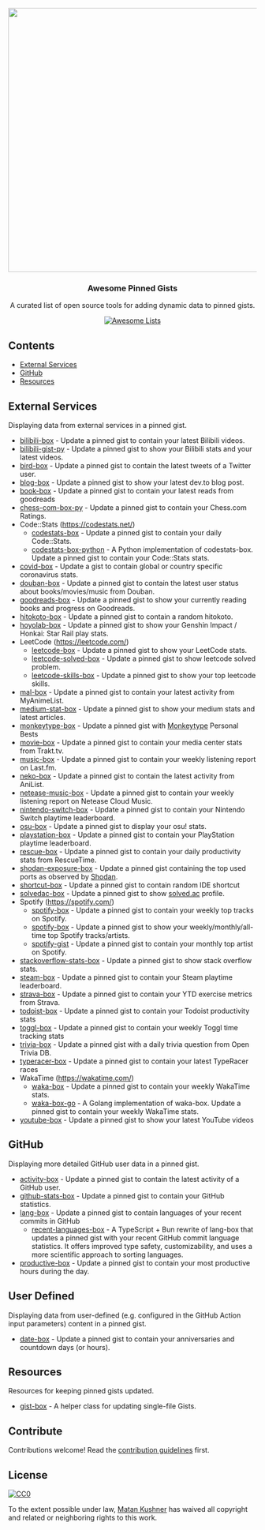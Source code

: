 <p align="center">
  <img src="https://user-images.githubusercontent.com/4658208/57482610-14f64480-7273-11e9-862e-80d9fe332311.png" width="535">
  <h3 align="center">Awesome Pinned Gists</h3>
  <p align="center">A curated list of open source tools for adding dynamic data to pinned gists.<p>
  <p align="center">
    <a href="https://awesome.re"><img src="https://awesome.re/badge.svg" alt="Awesome Lists"></a>
  </p>
</p>

## Contents

- [External Services](#external-services)
- [GitHub](#github)
- [Resources](#resources)

## External Services

Displaying data from external services in a pinned gist.

- [bilibili-box](https://github.com/KeJunMao/bilibili-box) - Update a pinned gist to contain your latest Bilibili videos.
- [bilibili-gist-py](https://github.com/luyanci/bilibili-gist-py) - Update a pinned gist to show your Bilibili stats and your latest videos.
- [bird-box](https://github.com/matchai/bird-box) - Update a pinned gist to contain the latest tweets of a Twitter user.
- [blog-box](https://github.com/Aveek-Saha/blog-box) - Update a pinned gist to show your latest dev.to blog post.
- [book-box](https://github.com/amorriscode/book-box) - Update a pinned gist to contain your latest reads from goodreads
- [chess-com-box-py](https://github.com/sciencepal/chess-com-box-py) - Update a pinned gist to contain your Chess.com Ratings.
- Code::Stats (https://codestats.net/)
    - [codestats-box](https://github.com/Ancientwood/codestats-box) - Update a pinned gist to contain your daily Code::Stats.
    - [codestats-box-python](https://github.com/aksh1618/codestats-box-python) - A Python implementation of codestats-box. Update a pinned gist to contain your Code::Stats stats.
- [covid-box](https://github.com/puf17640/covid-box) - Update a gist to contain global or country specific coronavirus stats.
- [douban-box](https://github.com/CodeDaraW/douban-box) - Update a pinned gist to contain the latest user status about books/movies/music from Douban.
- [goodreads-box](https://github.com/mdluo/goodreads-box) - Update a pinned gist to show your currently reading books and progress on Goodreads.
- [hitokoto-box](https://github.com/greenhandatsjtu/hitokoto-box) - Update a pinned gist to contain a random hitokoto.
- [hoyolab-box](https://github.com/yangchang-n/HoYoLab-box) - Update a pinned gist to show your Genshin Impact / Honkai: Star Rail play stats.
- LeetCode (https://leetcode.com/)
    - [leetcode-box](https://github.com/puiiyuen/leetcode-box) - Update a pinned gist to show your LeetCode stats.
    - [leetcode-solved-box](https://github.com/Pudding124/leetcode-solved-box) - Update a pinned gist to show leetcode solved problem.
    - [leetcode-skills-box](https://github.com/tbeachill/leetcode-skills-box) - Update a pinned gist to show your top leetcode skills.
- [mal-box](https://github.com/jckli/mal-box) - Update a pinned gist to contain your latest activity from MyAnimeList.
- [medium-stat-box](https://github.com/kylemocode/medium-stat-box) - Update a pinned gist to show your medium stats and latest articles.
- [monkeytype-box](https://github.com/artemnovichkov/monkeytype-box) - Update a pinned gist with [Monkeytype](https://monkeytype.com) Personal Bests
- [movie-box](https://github.com/LuisAlejandro/movie-box) - Update a pinned gist to contain your media center stats from Trakt.tv.
- [music-box](https://github.com/jacc/music-box) - Update a pinned gist to contain your weekly listening report on Last.fm.
- [neko-box](https://github.com/RangerDigital/neko-box) - Update a pinned gist to contain the latest activity from AniList.
- [netease-music-box](https://github.com/Leecason/netease-music-box) - Update a pinned gist to contain your weekly listening report on Netease Cloud Music.
- [nintendo-switch-box](https://github.com/Swilder-M/nintendo-switch-box) - Update a pinned gist to contain your Nintendo Switch playtime leaderboard.
- [osu-box](https://github.com/AiverAiva/osu-box) - Update a pinned gist to display your osu! stats.
- [playstation-box](https://github.com/Swilder-M/playstation-box) - Update a pinned gist to contain your PlayStation playtime leaderboard.
- [rescue-box](https://github.com/joshghent/rescue-box) - Update a pinned gist to contain your daily productivity stats from RescueTime.
- [shodan-exposure-box](https://github.com/ChrisCarini/shodan-exposure-box) - Update a pinned gist containing the top used ports as observed by [Shodan](https://www.shodan.io/).
- [shortcut-box](https://github.com/artemnovichkov/shortcut-box) - Update a pinned gist to contain random IDE shortcut
- [solvedac-box](https://github.com/abiriadev/solvedac-box) - Update a pinned gist to show [solved.ac](https://solved.ac) profile.
- Spotify (https://spotify.com/)
    - [spotify-box](https://github.com/izayl/spotify-box) - Update a pinned gist to contain your weekly top tracks on Spotify.
    - [spotify-box](https://github.com/Aveek-Saha/spotify-box) - Update a pinned gist to show your weekly/monthly/all-time top Spotify tracks/artists.
    - [spotify-gist](https://github.com/mporracindie/spotify-gist) - Update a pinned gist to contain your monthly top artist on Spotify.
- [stackoverflow-stats-box](https://github.com/Pudding124/stackoverflow-stats-box) - Update a pinned gist to show stack overflow stats.
- [steam-box](https://github.com/YouEclipse/steam-box) - Update a pinned gist to contain your Steam playtime leaderboard.
- [strava-box](https://github.com/JohnPhamous/strava-box) - Update a pinned gist to contain your YTD exercise metrics from Strava.
- [todoist-box](https://github.com/joshghent/todoist-box) - Update a pinned gist to contain your Todoist productivity stats
- [toggl-box](https://github.com/tobimori/toggl-box) - Update a pinned gist to contain your weekly Toggl time tracking stats
- [trivia-box](https://github.com/ChrisCarini/trivia-box) - Update a pinned gist with a daily trivia question from Open Trivia DB.
- [typeracer-box](https://github.com/tobimori/typeracer-box) - Update a pinned gist to contain your latest TypeRacer races
- WakaTime (https://wakatime.com/)
    - [waka-box](https://github.com/matchai/waka-box) - Update a pinned gist to contain your weekly WakaTime stats.
    - [waka-box-go](https://github.com/YouEclipse/waka-box-go) - A Golang implementation of waka-box. Update a pinned gist to contain your weekly WakaTime stats.
- [youtube-box](https://github.com/SinaKhalili/youtube-box) - Update a pinned gist to show your latest YouTube videos

## GitHub

Displaying more detailed GitHub user data in a pinned gist.

- [activity-box](https://github.com/JasonEtco/activity-box) - Update a pinned gist to contain the latest activity of a GitHub user.
- [github-stats-box](https://github.com/bokub/github-stats-box) - Update a pinned gist to contain your GitHub statistics.
- [lang-box](https://github.com/inokawa/lang-box) - Update a pinned gist to contain languages of your recent commits in GitHub
  - [recent-languages-box](https://github.com/liby/recent-languages-box) - A TypeScript + Bun rewrite of lang-box that updates a pinned gist with your recent GitHub commit language statistics. It offers improved type safety, customizability, and uses a more scientific approach to sorting languages.
- [productive-box](https://github.com/maxam2017/productive-box) - Update a pinned gist to contain your most productive hours during the day.

## User Defined

Displaying data from user-defined (e.g. configured in the GitHub Action input parameters) content in a pinned gist.

- [date-box](https://github.com/kf-liu/date-box) - Update a pinned gist to contain your anniversaries and countdown days (or hours).

## Resources

Resources for keeping pinned gists updated.

- [gist-box](https://github.com/JasonEtco/gist-box) - A helper class for updating single-file Gists.

## Contribute

Contributions welcome! Read the [contribution guidelines](contributing.md) first.

## License

[![CC0](https://mirrors.creativecommons.org/presskit/buttons/88x31/svg/cc-zero.svg)](https://creativecommons.org/publicdomain/zero/1.0)

To the extent possible under law, [Matan Kushner](https://github.com/matchai) has waived all copyright and
related or neighboring rights to this work.
